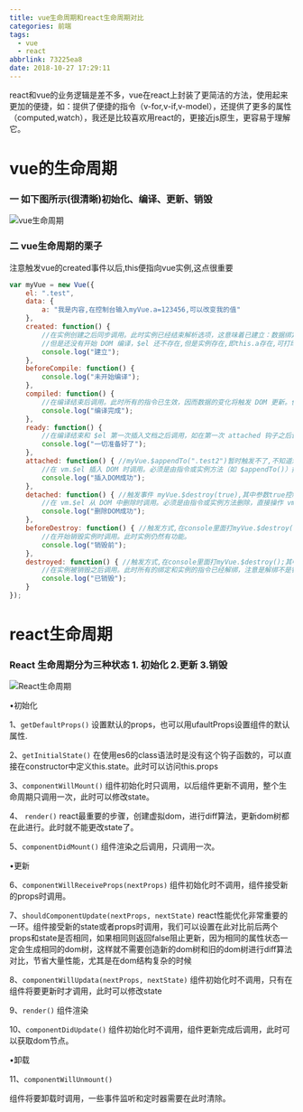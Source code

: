 ```yaml
---
title: vue生命周期和react生命周期对比
categories: 前端
tags:
  - vue
  - react
abbrlink: 73225ea8
date: 2018-10-27 17:29:11
---
```


react和vue的业务逻辑是差不多，vue在react上封装了更简洁的方法，使用起来更加的便捷，如：提供了便捷的指令（v-for,v-if,v-model），还提供了更多的属性（computed,watch），我还是比较喜欢用react的，更接近js原生，更容易于理解它。

# vue的生命周期
### 一 如下图所示(很清晰)初始化、编译、更新、销毁
 
![vue生命周期](/../../img/vue-life-cycle.png)

### 二 vue生命周期的栗子

 注意触发vue的created事件以后,this便指向vue实例,这点很重要
```js
var myVue = new Vue({
	el: ".test",
	data: {
		a: "我是内容,在控制台输入myVue.a=123456,可以改变我的值"
	},
	created: function() {
		//在实例创建之后同步调用。此时实例已经结束解析选项，这意味着已建立：数据绑定，计算属性，方法，watcher/事件回调。
		//但是还没有开始 DOM 编译，$el 还不存在,但是实例存在,即this.a存在,可打印出来 。
		console.log("建立");
	},
	beforeCompile: function() {
		console.log("未开始编译");
	},
	compiled: function() {
		//在编译结束后调用。此时所有的指令已生效，因而数据的变化将触发 DOM 更新。但是不担保 $el 已插入文档。
		console.log("编译完成");
	},
	ready: function() {
		//在编译结束和 $el 第一次插入文档之后调用，如在第一次 attached 钩子之后调用。注意必须是由 Vue 插入（如 vm.$appendTo() 等方法或指令更新）才触发 ready 钩子。
		console.log("一切准备好了");
	},
	attached: function() { //myVue.$appendTo(".test2")暂时触发不了,不知道怎么解决
		//在 vm.$el 插入 DOM 时调用。必须是由指令或实例方法（如 $appendTo()）插入，直接操作 vm.$el 不会 触发这个钩子。
		console.log("插入DOM成功");
	},
	detached: function() { //触发事件 myVue.$destroy(true),其中参数true控制是否删除DOM节点或者myVue.$remove()
		//在 vm.$el 从 DOM 中删除时调用。必须是由指令或实例方法删除，直接操作 vm.$el 不会 触发这个钩子。
		console.log("删除DOM成功");
	},
	beforeDestroy: function() { //触发方式,在console里面打myVue.$destroy();
		//在开始销毁实例时调用。此时实例仍然有功能。
		console.log("销毁前");
	},
	destroyed: function() { //触发方式,在console里面打myVue.$destroy();其中myVue.$destroy(true)是删除DOM节点,会触发detached函数,但是实例仍然存在
		//在实例被销毁之后调用。此时所有的绑定和实例的指令已经解绑，注意是解绑不是销毁,所有的子实例也已经被销毁。
		console.log("已销毁");
	}
});
```

#  react生命周期

### React 生命周期分为三种状态 1. 初始化 2.更新 3.销毁
![React生命周期](/img/react-life-cycle.png)


•初始化

1、`getDefaultProps()`
设置默认的props，也可以用ufaultProps设置组件的默认属性.

2、`getInitialState()`
在使用es6的class语法时是没有这个钩子函数的，可以直接在constructor中定义this.state。此时可以访问this.props

3、`componentWillMount()`
组件初始化时只调用，以后组件更新不调用，整个生命周期只调用一次，此时可以修改state。

4、 `render()`
react最重要的步骤，创建虚拟dom，进行diff算法，更新dom树都在此进行。此时就不能更改state了。

5、`componentDidMount()`
组件渲染之后调用，只调用一次。

•更新

6、`componentWillReceiveProps(nextProps)`
组件初始化时不调用，组件接受新的props时调用。

7、`shouldComponentUpdate(nextProps, nextState)`
react性能优化非常重要的一环。组件接受新的state或者props时调用，我们可以设置在此对比前后两个props和state是否相同，如果相同则返回false阻止更新，因为相同的属性状态一定会生成相同的dom树，这样就不需要创造新的dom树和旧的dom树进行diff算法对比，节省大量性能，尤其是在dom结构复杂的时候

8、`componentWillUpdata(nextProps, nextState)`
组件初始化时不调用，只有在组件将要更新时才调用，此时可以修改state

9、`render()`
组件渲染

10、`componentDidUpdate()`
组件初始化时不调用，组件更新完成后调用，此时可以获取dom节点。

•卸载

11、`componentWillUnmount()`

组件将要卸载时调用，一些事件监听和定时器需要在此时清除。